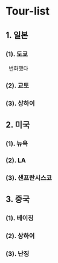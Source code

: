 # Tour-list

## 1. 일본

### (1). 도쿄

   번화했다
   
### (2). 교토

### (3). 상하이


## 2. 미국

### (1). 뉴욕

### (2). LA

### (3). 샌프란시스코


## 3. 중국

### (1). 베이징

### (2). 상하이

### (3). 난징
